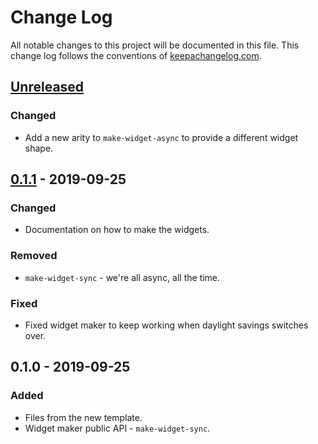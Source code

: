 # Change Log
All notable changes to this project will be documented in this file. This change log follows the conventions of [keepachangelog.com](http://keepachangelog.com/).

## [Unreleased]
### Changed
- Add a new arity to `make-widget-async` to provide a different widget shape.

## [0.1.1] - 2019-09-25
### Changed
- Documentation on how to make the widgets.

### Removed
- `make-widget-sync` - we're all async, all the time.

### Fixed
- Fixed widget maker to keep working when daylight savings switches over.

## 0.1.0 - 2019-09-25
### Added
- Files from the new template.
- Widget maker public API - `make-widget-sync`.

[Unreleased]: https://github.com/your-name/chap3-4/compare/0.1.1...HEAD
[0.1.1]: https://github.com/your-name/chap3-4/compare/0.1.0...0.1.1
